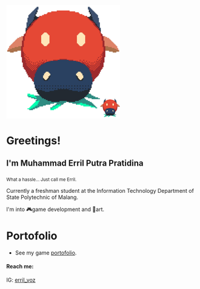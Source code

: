 <img src="/src/images/WhatsApp%20Image%202024-11-13%20at%2019.17.20_73ab543d.jpg" width="300">

# Greetings!
## I'm Muhammad Erril Putra Pratidina
<sub>What a hassle... Just call me Erril.</sub>

Currently a freshman student at the Information Technology Department of State Polytechnic of Malang.

I'm into 🎮game development and 🎨art.

# Portofolio
- See my game [portofolio](https://github.com/VozSoldat/VozSoldat/blob/main/portofolio/game.md).

#### Reach me:
IG: [erril_voz](https://www.instagram.com/erril_voz)
